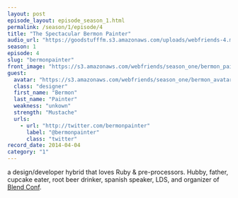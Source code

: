 ```yaml
---
layout: post
episode_layout: episode_season_1.html
permalink: /season/1/episode/4
title: "The Spectacular Bermon Painter"
audio_url: "https://goodstufffm.s3.amazonaws.com/uploads/webfriends-4.mp3"
season: 1
episode: 4
slug: "bermonpainter"
front_image: "https://s3.amazonaws.com/webfriends/season_one/bermon_painter@2X.png"
guest:
  avatar: "https://s3.amazonaws.com/webfriends/season_one/bermon_avatar.jpg"
  class: "designer"
  first_name: "Bermon"
  last_name: "Painter"
  weakness: "unkown"
  strength: "Mustache"
  urls:
    - url: "http://twitter.com/bermonpainter"
      label: "@bermonpainter"
      class: "twitter"
record_date: 2014-04-04
category: "1"
---
```

a design/developer hybrid that loves Ruby & pre-processors. Hubby, father, cupcake eater, root beer drinker, spanish speaker, LDS, and organizer of [Blend Conf](http://www.blendconf.com/).
